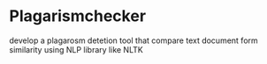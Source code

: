 # Plagarismchecker
develop a plagarosm detetion tool that compare text document form similarity using  NLP library like NLTK
